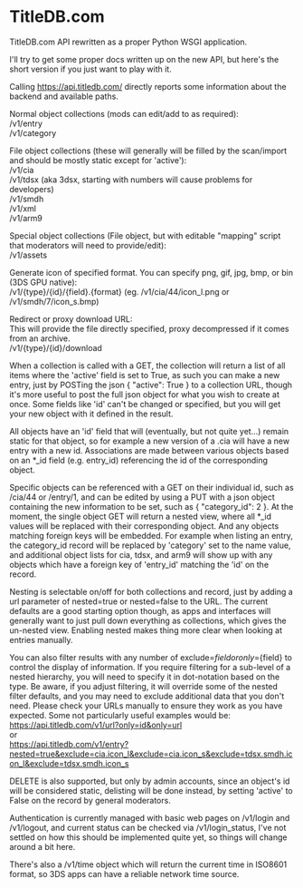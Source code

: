 # TitleDB.com

TitleDB.com API rewritten as a proper Python WSGI application. 

I'll try to get some proper docs written up on the new API, but here's the short version if you just want to play with it. 

Calling https://api.titledb.com/ directly reports some information about the backend and available paths. 

Normal object collections (mods can edit/add to as required):  
/v1/entry  
/v1/category  

File object collections (these will generally will be filled by the scan/import and should be mostly static except for 'active'):  
/v1/cia  
/v1/tdsx (aka 3dsx, starting with numbers will cause problems for developers)  
/v1/smdh  
/v1/xml  
/v1/arm9  

Special object collections (File object, but with editable "mapping" script that moderators will need to provide/edit):  
/v1/assets  

Generate icon of specified format. You can specify png, gif, jpg, bmp, or bin (3DS GPU native):  
/v1/{type}/{id}/{field}.{format} (eg. /v1/cia/44/icon_l.png or /v1/smdh/7/icon_s.bmp) 

Redirect or proxy download URL:  
This will provide the file directly specified, proxy decompressed if it comes from an archive.  
/v1/{type}/{id}/download  



When a collection is called with a GET, the collection will return a list of all items where the 'active' field is set to True, as such you can make a new entry, just by POSTing the json { "active": True } to a collection URL, though it's more useful to post the full json object for what you wish to create at once. Some fields like 'id' can't be changed or specified, but you will get your new object with it defined in the result.

All objects have an 'id' field that will (eventually, but not quite yet...) remain static for that object, so for example a new version of a .cia will have a new entry with a new id. Associations are made between various objects based on an *_id field (e.g. entry_id) referencing the id of the corresponding object.

Specific objects can be referenced with a GET on their individual id, such as /cia/44 or /entry/1, and can be edited by using a PUT with a json object containing the new information to be set, such as { "category_id": 2 }. At the moment, the single object GET will return a nested view, where all *_id values will be replaced with their corresponding object. And any objects matching foreign keys will be embedded. For example when listing an entry, the category_id record will be replaced by 'category' set to the name value, and additional object lists for cia, tdsx, and arm9 will show up with any objects which have a foreign key of 'entry_id' matching the 'id' on the record.

Nesting is selectable on/off for both collections and record, just by adding a url parameter of nested=true or nested=false to the URL. The current defaults are a good starting option though, as apps and interfaces will generally want to just pull down everything as collections, which gives the un-nested view. Enabling nested makes thing more clear when looking at entries manually.

You can also filter results with any number of exclude=${field} or only=${field} to control the display of information. If you require filtering for a sub-level of a nested hierarchy, you will need to specify it in dot-notation based on the type. Be aware, if you adjust filtering, it will override some of the nested filter defaults, and you may need to exclude additional data that you don't need. Please check your URLs manually to ensure they work as you have expected. Some not particularly useful examples would be:  
https://api.titledb.com/v1/url?only=id&only=url  
or  
https://api.titledb.com/v1/entry?nested=true&exclude=cia.icon_l&exclude=cia.icon_s&exclude=tdsx.smdh.icon_l&exclude=tdsx.smdh.icon_s  

DELETE is also supported, but only by admin accounts, since an object's id will be considered static, delisting will be done instead, by setting 'active' to False on the record by general moderators.

Authentication is currently managed with basic web pages on /v1/login and /v1/logout, and current status can be checked via /v1/login_status, I've not settled on how this should be implemented quite yet, so things will change around a bit here.

There's also a /v1/time object which will return the current time in ISO8601 format, so 3DS apps can have a reliable network time source.

